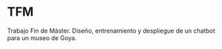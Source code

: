 # TFM
Trabajo Fin de Máster. Diseño, entrenamiento y despliegue de un chatbot para un museo de Goya.
